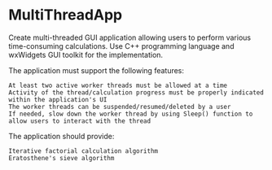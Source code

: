 # MultiThreadApp

Create multi-threaded GUI application allowing users to perform various time-consuming calculations. Use C++ programming language and wxWidgets GUI toolkit for the implementation.

The application must support the following features:

    At least two active worker threads must be allowed at a time
    Activity of the thread/calculation progress must be properly indicated within the application's UI
    The worker threads can be suspended/resumed/deleted by a user
    If needed, slow down the worker thread by using Sleep() function to allow users to interact with the thread

The application should provide:

    Iterative factorial calculation algorithm
    Eratosthene's sieve algorithm
